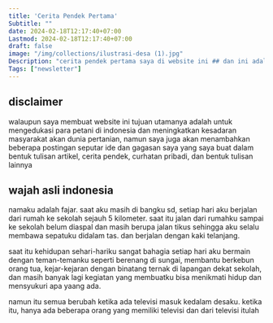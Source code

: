```yaml
---
title: 'Cerita Pendek Pertama'
Subtitle: ""
date: 2024-02-18T12:17:40+07:00
Lastmod: 2024-02-18T12:17:40+07:00
draft: false
image: "/img/collections/ilustrasi-desa (1).jpg"
Description: "cerita pendek pertama saya di website ini ## dan ini adalah kata untuk memperpanjang kalimat saya tadi untuk menguji span gambar"
Tags: ["newsletter"]
---
```

## disclaimer
walaupun saya membuat website ini tujuan utamanya adalah untuk mengedukasi para petani di indonesia dan meningkatkan kesadaran masyarakat akan dunia pertanian, namun saya juga akan menambahkan beberapa postingan seputar ide dan gagasan saya yang saya buat dalam bentuk tulisan artikel, cerita pendek, curhatan pribadi, dan bentuk tulisan lainnya

## wajah asli indonesia
namaku adalah fajar. saat aku masih di bangku sd, setiap hari aku berjalan dari rumah ke sekolah sejauh 5 kilometer. saat itu jalan dari rumahku sampai ke sekolah belum diaspal dan masih berupa jalan tikus sehingga aku selalu membawa sepatuku didalam tas. dan berjalan dengan kaki telanjang.

saat itu kehidupan sehari-hariku sangat bahagia setiap hari aku bermain dengan teman-temanku seperti berenang di sungai, membantu berkebun orang tua, kejar-kejaran dengan binatang ternak di lapangan dekat sekolah, dan masih banyak lagi kegiatan yang membuatku bisa menikmati hidup dan mensyukuri apa yaang ada.

namun itu semua berubah ketika ada televisi masuk kedalam desaku. ketika itu, hanya ada beberapa orang yang memiliki televisi dan dari televisi itulah 